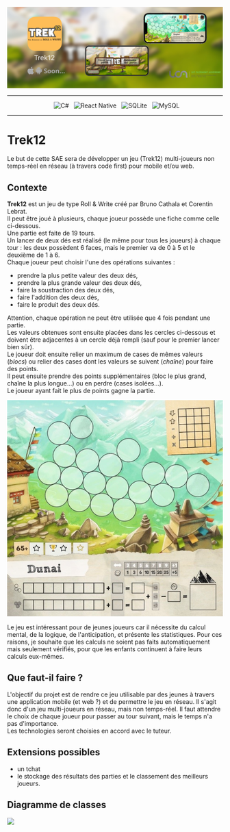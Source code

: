 ![Trek12_Present](Source/images/Trek12_present.jpg)

<div align = center>

---
&nbsp; ![C#](https://img.shields.io/badge/c%23-%23239120.svg?style=for-the-badge&logo=c-sharp&logoColor=white)
&nbsp; ![React Native](https://img.shields.io/badge/react_native-%2320232a.svg?style=for-the-badge&logo=react&logoColor=%2361DAFB)
&nbsp; ![SQLite](https://img.shields.io/badge/sqlite-%2307405e.svg?style=for-the-badge&logo=sqlite&logoColor=white)
&nbsp; ![MySQL](https://img.shields.io/badge/mysql-%2300f.svg?style=for-the-badge&logo=mysql&logoColor=white)

---

</div>


# Trek12

Le but de cette SAE sera de développer un jeu (Trek12) multi-joueurs non temps-réel en réseau (à travers code first) pour mobile et/ou web.

## Contexte

**Trek12** est un jeu de type Roll & Write créé par Bruno Cathala et Corentin Lebrat.  
Il peut être joué à plusieurs, chaque joueur possède une fiche comme celle ci-dessous.  
Une partie est faite de 19 tours.  
Un lancer de deux dés est réalisé (le même pour tous les joueurs) à chaque tour : les deux possèdent 6 faces, mais le premier va de 0 à 5 et le deuxième de 1 à 6.  
Chaque joueur peut choisir l'une des opérations suivantes :
- prendre la plus petite valeur des deux dés,
- prendre la plus grande valeur des deux dés,  
- faire la soustraction des deux dés,
- faire l'addition des deux dés,
- faire le produit des deux dés.  
  
Attention, chaque opération ne peut être utilisée que 4 fois pendant une partie.  
Les valeurs obtenues sont ensuite placées dans les cercles ci-dessous et doivent être adjacentes à un cercle déjà rempli (sauf pour le premier lancer bien sûr).  
Le joueur doit ensuite relier un maximum de cases de mêmes valeurs (*blocs*) ou relier des cases dont les valeurs se suivent (*chaîne*) pour faire des points.  
Il peut ensuite prendre des points supplémentaires (bloc le plus grand, chaîne la plus longue...) ou en perdre (cases isolées...).  
Le joueur ayant fait le plus de points gagne la partie.  

![Trek 12](Source/images/trek12-lelabodesjeux-rollandwrite-lumberjackstudios-3.jpg)

Le jeu est intéressant pour de jeunes joueurs car il nécessite du calcul mental, de la logique, de l'anticipation, et présente les statistiques. Pour ces raisons, je souhaite que les calculs ne soient pas faits automatiquement mais seulement vérifiés, pour que les enfants continuent à faire leurs calculs eux-mêmes.  

## Que faut-il faire ?

L'objectif du projet est de rendre ce jeu utilisable par des jeunes à travers une application mobile (et web ?) et de permettre le jeu en réseau. Il s'agit donc d'un jeu multi-joueurs en réseau, mais non temps-réel. Il faut attendre le choix de chaque joueur pour passer au tour suivant, mais le temps n'a pas d'importance.  
Les technologies seront choisies en accord avec le tuteur.  

## Extensions possibles
- un tchat
- le stockage des résultats des parties et le classement des meilleurs joueurs.

## Diagramme de classes

[![](https://mermaid.ink/img/pako:eNqNVs1u4zYQfhVCFzuw3WJ7FIwAWe-ia9Q_AZxkd1P3QEvjhF2K1JJUEDfNu_TYPIdfbGcoWT-M3VQHUZz5OP8z1FOU6BSiOEokt_aD4HeGZ2vF8PEUdin5Dgx7Kmn0jKZpzIRyLcqCZxCzlTNC3ZXk57VqS_kVAUckrRJtIBR2CYpLJ8AGjEEueQI3XBbQT0DKmE3wPWQPRPHYs5httJbA1UF7aIYRadcA8Veof8DTlAS3dLTl1jADmX6AN5CBfoJ09H8Jnf8aEm5q705KvNrl0BI6HoMqMjDcCa3OzxvG9eK3xfLzoiFMPl1MW9vb5eJjs3u_vPp0VOUyr2T_H52Xs-tVs5tPF53txZebi9n1xw4gpFzPrqaXs6-1KbScMGjOFb_rlth4zDfWGZ64tlWj-sgHkbiYZTwfj2vakKLdgU-4TAp5HLstVHIAh8mht0ieTlTjynFnO-UwuedChXU_utXqVTOM5vzRo8P6ODDp0FHeYuMbMT3Zpx2Lyqa1ldvlbthq506YPgulwMTVzGgxMHKlMe-8NewY65ewD42WFHLon4UcBY_uqjCqj-Rh1fgPWqRBjXTdmuOce7syBkIJJ7jEudCvpf5Xco-JPiqkI6I1D0ej83IuxWxAawUgCrEmfrYMaLG__1Ey_Rg5MKn7EeBwKbktub7CkEmrsE58L8CWIKUdsK02ZcbX0QxYiuWNFa24MMB6VeJ7DKxjhepw1yjjeyFY4YQUFk-CZTkxDtfFz41_hM11YeiFgTBsI0AxiVAMn04EIqImJt7q8iCaXdkQsBvZIaR26tVE8A6-w4-OkxaMY_t_mHU6-YZMCSgi25QOpj2d719KMZahb44rR2ZLbSy6DwS3kGiVekF0pi2LY8sosf_XUHxY4icI0pN7TmcJ3cgf0knZ4yL14K1WSamWK612GSYN4f2GnBu8I7GPUige2RQ_MKSgnNm_AANvCQJSQmDmqD9-YssyDYYLV7nA_9SFo9hQhmRhBRRIzfQOUEPbZEpWKxaER31bLixpEFku9y8Zqqed7KE6MFu8qVGGj6PYbvEs-OAdQmLbSW8VbJi4qt7LVkPE36cgVXXUnf52QRy5A_rdK-DMhyYc_v1g9p8dXAkHgre2a88rMzo-03CIhhFeoxlWAv6T-ZGyjtw9ZLCOYvxMuflG-p4RxwunVzuVRPGWSwvDqMhT7qD6h6upkAqnzbz6y6NlGOVc3Wp9wDz_AAdcMTA?type=png)](https://mermaid.live/edit#pako:eNqNVs1u4zYQfhVCFzuw3WJ7FIwAWe-ia9Q_AZxkd1P3QEvjhF2K1JJUEDfNu_TYPIdfbGcoWT-M3VQHUZz5OP8z1FOU6BSiOEokt_aD4HeGZ2vF8PEUdin5Dgx7Kmn0jKZpzIRyLcqCZxCzlTNC3ZXk57VqS_kVAUckrRJtIBR2CYpLJ8AGjEEueQI3XBbQT0DKmE3wPWQPRPHYs5httJbA1UF7aIYRadcA8Veof8DTlAS3dLTl1jADmX6AN5CBfoJ09H8Jnf8aEm5q705KvNrl0BI6HoMqMjDcCa3OzxvG9eK3xfLzoiFMPl1MW9vb5eJjs3u_vPp0VOUyr2T_H52Xs-tVs5tPF53txZebi9n1xw4gpFzPrqaXs6-1KbScMGjOFb_rlth4zDfWGZ64tlWj-sgHkbiYZTwfj2vakKLdgU-4TAp5HLstVHIAh8mht0ieTlTjynFnO-UwuedChXU_utXqVTOM5vzRo8P6ODDp0FHeYuMbMT3Zpx2Lyqa1ldvlbthq506YPgulwMTVzGgxMHKlMe-8NewY65ewD42WFHLon4UcBY_uqjCqj-Rh1fgPWqRBjXTdmuOce7syBkIJJ7jEudCvpf5Xco-JPiqkI6I1D0ej83IuxWxAawUgCrEmfrYMaLG__1Ey_Rg5MKn7EeBwKbktub7CkEmrsE58L8CWIKUdsK02ZcbX0QxYiuWNFa24MMB6VeJ7DKxjhepw1yjjeyFY4YQUFk-CZTkxDtfFz41_hM11YeiFgTBsI0AxiVAMn04EIqImJt7q8iCaXdkQsBvZIaR26tVE8A6-w4-OkxaMY_t_mHU6-YZMCSgi25QOpj2d719KMZahb44rR2ZLbSy6DwS3kGiVekF0pi2LY8sosf_XUHxY4icI0pN7TmcJ3cgf0knZ4yL14K1WSamWK612GSYN4f2GnBu8I7GPUige2RQ_MKSgnNm_AANvCQJSQmDmqD9-YssyDYYLV7nA_9SFo9hQhmRhBRRIzfQOUEPbZEpWKxaER31bLixpEFku9y8Zqqed7KE6MFu8qVGGj6PYbvEs-OAdQmLbSW8VbJi4qt7LVkPE36cgVXXUnf52QRy5A_rdK-DMhyYc_v1g9p8dXAkHgre2a88rMzo-03CIhhFeoxlWAv6T-ZGyjtw9ZLCOYvxMuflG-p4RxwunVzuVRPGWSwvDqMhT7qD6h6upkAqnzbz6y6NlGOVc3Wp9wDz_AAdcMTA)